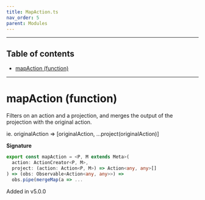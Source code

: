 ```yaml
---
title: MapAction.ts
nav_order: 5
parent: Modules
---
```


---

<h2 class="text-delta">Table of contents</h2>

- [mapAction (function)](#mapaction-function)

---

# mapAction (function)

Filters on an action and a projection, and merges the output
of the projection with the original action.

ie. originalAction => [originalAction, ...project(originalAction)]

**Signature**

```ts
export const mapAction = <P, M extends Meta>(
  action: ActionCreator<P, M>,
  project: (action: Action<P, M>) => Action<any, any>[]
) => (obs: Observable<Action<any, any>>) =>
  obs.pipe(mergeMap(a => ...
```

Added in v5.0.0
